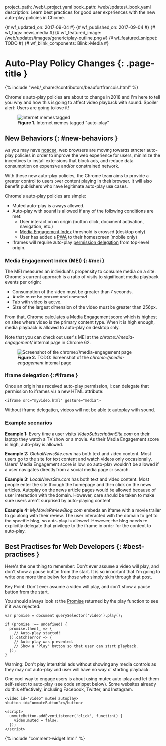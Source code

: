 project_path: /web/_project.yaml
book_path: /web/updates/_book.yaml
description: Learn best practices for good user experiences with the new auto-play policies in Chrome.

{# wf_updated_on: 2017-09-04 #}
{# wf_published_on: 2017-09-04 #}
{# wf_tags: news,media #}
{# wf_featured_image: /web/updates/images/generic/play-outline.png #}
{# wf_featured_snippet: TODO #}
{# wf_blink_components: Blink>Media #}

# Auto-Play Policy Changes {: .page-title }

{% include "web/_shared/contributors/beaufortfrancois.html" %}

Chrome's auto-play policies are about to change in 2018 and I'm here to tell
you why and how this is going to affect video playback with sound. Spoiler
alert: Users are going to love it!

<figure>
  <img src="/web/updates/images/2017/09/autoplay-memes.png"
       alt="Internet memes tagged "auto-play">
  <figcaption>
    <b>Figure 1.</b>
    Internet memes tagged "auto-play"
  </figcaption>
</figure>

## New Behaviors {: #new-behaviors }

As you may have [noticed], web browsers are moving towards stricter auto-play
policies in order to improve the web experience for users, minimize the
incentives to install extensions that block ads, and reduce data consumption on
expensive and/or constrained network.

With these new auto-play policies, the Chrome team aims to provide a greater
control to users over content playing in their browser. It will also benefit
publishers who have legitimate auto-play use cases.

Chrome's auto-play policies are simple:

- Muted auto-play is always allowed.
- Auto-play with sound is allowed if any of the following conditions are met:
    - User interaction on origin (button click, document activation,
      navigation, etc.)
    - [Media Engagement Index](#mei) threshold is crossed (desktop only)
    - User has added a [PWA] to their homescreen (mobile only)
- Iframes will require auto-play [permission delegation](#iframe) from
  top-level origin.

### Media Engagement Index (MEI) {: #mei }

The MEI measures an individual's propensity to consume media on a site.
Chrome's current approach is a ratio of visits to significant media playback
events per origin:

- Consumption of the video must be greater than 7 seconds.
- Audio must be present and unmuted.
- Tab with video is active.
- Size of the largest dimension of the video must be greater than 256px.

From that, Chrome calculates a Media Engagement score which is highest on sites
where video is the primary content type. When it is high enough, media playback
is allowed to auto-play on desktop only.

Note that you can check out user's MEI at the <i>chrome://media-engagement/</i>
internal page in Chrome 62.

<figure>
  <img src="/web/updates/images/2017/09/media-engagement.png"
       alt="Screenshot of the chrome://media-engagement page">
  <figcaption>
    <b>Figure 2.</b>
    TODO: Screenshot of the <i>chrome://media-engagement</i> internal page
  </figcaption>
</figure>

### Iframe delegation {: #iframe }

Once an origin has received auto-play permission, it can delegate that
permission to iframes via a new HTML attribute:

    <iframe src="myvideo.html" gesture="media">

Without iframe delegation, videos will not be able to autoplay with sound.

### Example scenarios

<b>Example 1:</b> Every time a user visits <i>VideoSubscriptionSite.com</i> on their
laptop they watch a TV show or a movie. As their Media Engagement score is
high, auto-play is allowed.

<b>Example 2:</b> <i>GlobalNewsSite.com</i> has both text and video content.
Most users go to the site for text content and watch videos only occasionally.
Users' Media Engagement score is low, so auto-play wouldn't be allowed if a user
navigates directly from a social media page or search. 

<b>Example 3:</b> <i>LocalNewsSite.com</i> has both text and video content.
Most people enter the site through the homepage and then click on the news
articles. Autoplay on the news article pages would be allowed because of user
interaction with the domain. However, care should be taken to make sure users
aren't surprised by auto-playing content. 

<b>Example 4:</b> <i>MyMovieReviewBlog.com</i> embeds an iframe with a movie
trailer to go along with their review. The user interacted with the domain to
get to the specific blog, so auto-play is allowed. However, the blog needs to
explicitly delegate that privilege to the iframe in order for the content to
auto-play.

## Best Practises for Web Developers {: #best-practises }

Here's the one thing to remember: Don't ever assume a video will play, and
don't show a pause button from the start. It is so important that I'm going
to write one more time below for those who simply skim through that post.

Key Point: Don't ever assume a video will play, and don't show a pause button
from the start.

You should always look at the [Promise] returned by the play function to see if
it was rejected:

    var promise = document.querySelector('video').play();
    
    if (promise !== undefined) {
      promise.then(_ => {
        // Auto-play started!
      }).catch(error => {
        // Auto-play was prevented.
        // Show a "Play" button so that user can start playback.
      });
    }

Warning: Don't play interstitial ads without showing any
media controls as they may not auto-play and user will have no way of
starting playback.

One cool way to engage users is about using muted auto-play and let them
self-select to auto-play (see code snippet below). Some websites already do
this effectively, including Facebook, Twitter, and Instagram.

    <video id="video" muted autoplay>
    <button id="unmuteButton"></button>

    <script>
      unmuteButton.addEventListener('click', function() {
        video.muted = false;
      });
    </script>

{% include "comment-widget.html" %}

[noticed]: https://webkit.org/blog/7734/auto-play-policy-changes-for-macos/
[PWA]: https://developers.google.com/web/progressive-web-apps/
[Promise]: https://developers.google.com/web/fundamentals/getting-started/primers/promises
